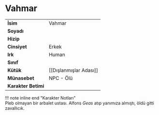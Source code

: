 # Vahmar   
  
  
|  |  |  
|---|---|  
| **İsim** | Vahmar |  
| **Soyadı** |  |  
| **Hizip** |  |  
| **Cinsiyet** | Erkek |  
| **Irk** | Human |  
| **Sınıf** |  |  
| **Kütük** | [[Dışlanmışlar Adası]] |  
| **Münasebet** | NPC - Ölü |  
| **Karakter Betimi** |  |  
  
  
!!! note inline end "Karakter Notları"  
	Pleb olmayan bir arbalet ustası. Alfons *Geas* atıp yanımıza almıştı, öldü gitti zavallıcık.  
  